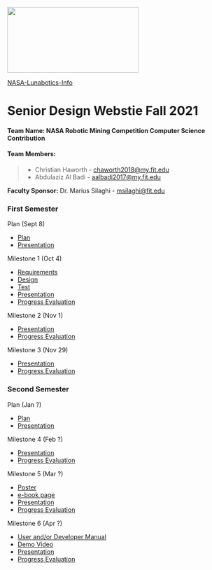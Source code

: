 <img src="https://www.nasa.gov/sites/default/files/thumbnails/image/nasa-logo-web-rgb.jpg"
     width ="300"
     height="150" />
     
[NASA-Lunabotics-Info](https://www.nasa.gov/content/lunabotics-information)
# Senior Design Webstie Fall 2021

#### **Team Name:** NASA Robotic Mining Competition Computer Science Contribution

#### Team Members:

>* Christian Haworth - chaworth2018@my.fit.edu
>* Abdulaziz Al Badi - aalbadi2017@my.fit.edu

**Faculty Sponsor:** Dr. Marius Silaghi - msilaghi@fit.edu

### First Semester

Plan (Sept 8)
* [Plan](https://drive.google.com/file/d/1_8q7mM-AACsWwGsIJsFEBiUEi4ok_QaE/view?usp=sharing)
* [Presentation](https://docs.google.com/presentation/d/1JdSLupcBhTeaAkCFKRA5VnPsDwXsxjjS/edit?usp=sharing&ouid=109925097899709774878&rtpof=true&sd=true)


Milestone 1 (Oct 4)
* [Requirements](https://docs.google.com/document/d/1pzu0VMk5pqB112BviQ9ZjfuQzv4lHs_A_5FeNchNzC8/edit?usp=sharing)
* [Design](https://docs.google.com/document/d/1JJw86_0Xgq4yMErXI_XOkI967VWaRSXoxfOLcvU-xQk/edit?usp=sharing)
* [Test](https://docs.google.com/document/d/1uuGmSTT17d-m7KtJD4fh3sV6-3Pf5d93/edit?usp=sharing&ouid=109925097899709774878&rtpof=true&sd=true)
* [Presentation](https://docs.google.com/presentation/d/1RNreUQcYFDkCLwyrRO-obXabLZfjq5ho/edit?usp=sharing&ouid=109925097899709774878&rtpof=true&sd=true)
* [Progress Evaluation](https://drive.google.com/file/d/14saIfd3R8t7eTu4E9v6WsFuztQyYhe6o/view?usp=sharing)

Milestone 2 (Nov 1)
* [Presentation](url)
* [Progress Evaluation](url)

Milestone 3 (Nov 29)
* [Presentation](url)
* [Progress Evaluation](url)

### Second Semester

Plan (Jan ?)
* [Plan](url)
* [Presentation](url)

Milestone 4 (Feb ?)
* [Presentation](url)
* [Progress Evaluation](url)

Milestone 5 (Mar ?)
* [Poster](url)
* [e-book page](url)
* [Presentation](url)
* [Progress Evaluation](url)

Milestone 6 (Apr ?)
* [User and/or Developer Manual](url)
* [Demo Video](url)
* [Presentation](url)
* [Progress Evaluation](url)
